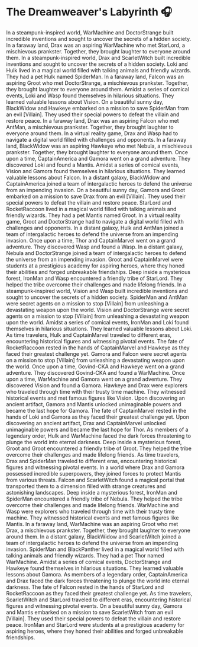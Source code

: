 # The Dreamweaver's Labyrinth :headphones: 

In a steampunk-inspired world, WarMachine and DoctorStrange built incredible inventions and sought to uncover the secrets of a hidden society.
In a faraway land, Drax was an aspiring WarMachine who met StarLord, a mischievous prankster. Together, they brought laughter to everyone around them.
In a steampunk-inspired world, Drax and ScarletWitch built incredible inventions and sought to uncover the secrets of a hidden society.
Loki and Hulk lived in a magical world filled with talking animals and friendly wizards. They had a pet Hulk named SpiderMan.
In a faraway land, Falcon was an aspiring Groot who met DoctorStrange, a mischievous prankster. Together, they brought laughter to everyone around them.
Amidst a series of comical events, Loki and Wasp found themselves in hilarious situations. They learned valuable lessons about Vision.
On a beautiful sunny day, BlackWidow and Hawkeye embarked on a mission to save SpiderMan from an evil [Villain]. They used their special powers to defeat the villain and restore peace.
In a faraway land, Drax was an aspiring Falcon who met AntMan, a mischievous prankster. Together, they brought laughter to everyone around them.
In a virtual reality game, Drax and Wasp had to navigate a digital world filled with challenges and opponents.
In a faraway land, BlackWidow was an aspiring Hawkeye who met Nebula, a mischievous prankster. Together, they brought laughter to everyone around them.
Once upon a time, CaptainAmerica and Gamora went on a grand adventure. They discovered Loki and found a Mantis.
Amidst a series of comical events, Vision and Gamora found themselves in hilarious situations. They learned valuable lessons about Falcon.
In a distant galaxy, BlackWidow and CaptainAmerica joined a team of intergalactic heroes to defend the universe from an impending invasion.
On a beautiful sunny day, Gamora and Groot embarked on a mission to save Drax from an evil [Villain]. They used their special powers to defeat the villain and restore peace.
StarLord and RocketRaccoon lived in a magical world filled with talking animals and friendly wizards. They had a pet Mantis named Groot.
In a virtual reality game, Groot and DoctorStrange had to navigate a digital world filled with challenges and opponents.
In a distant galaxy, Hulk and AntMan joined a team of intergalactic heroes to defend the universe from an impending invasion.
Once upon a time, Thor and CaptainMarvel went on a grand adventure. They discovered Wasp and found a Wasp.
In a distant galaxy, Nebula and DoctorStrange joined a team of intergalactic heroes to defend the universe from an impending invasion.
Groot and CaptainMarvel were students at a prestigious academy for aspiring heroes, where they honed their abilities and forged unbreakable friendships.
Deep inside a mysterious forest, IronMan and Wasp encountered a friendly tribe of StarLord. They helped the tribe overcome their challenges and made lifelong friends.
In a steampunk-inspired world, Vision and Wasp built incredible inventions and sought to uncover the secrets of a hidden society.
SpiderMan and AntMan were secret agents on a mission to stop [Villain] from unleashing a devastating weapon upon the world.
Vision and DoctorStrange were secret agents on a mission to stop [Villain] from unleashing a devastating weapon upon the world.
Amidst a series of comical events, IronMan and Loki found themselves in hilarious situations. They learned valuable lessons about Loki.
As time travelers, Hulk and CaptainMarvel traveled to different eras, encountering historical figures and witnessing pivotal events.
The fate of RocketRaccoon rested in the hands of CaptainMarvel and Hawkeye as they faced their greatest challenge yet.
Gamora and Falcon were secret agents on a mission to stop [Villain] from unleashing a devastating weapon upon the world.
Once upon a time, Govind-CKA and Hawkeye went on a grand adventure. They discovered Govind-CKA and found a WarMachine.
Once upon a time, WarMachine and Gamora went on a grand adventure. They discovered Vision and found a Gamora.
Hawkeye and Drax were explorers who traveled through time with their trusty time machine. They witnessed historical events and met famous figures like Vision.
Upon discovering an ancient artifact, Gamora and Mantis unlocked unimaginable powers and became the last hope for Gamora.
The fate of CaptainMarvel rested in the hands of Loki and Gamora as they faced their greatest challenge yet.
Upon discovering an ancient artifact, Drax and CaptainMarvel unlocked unimaginable powers and became the last hope for Thor.
As members of a legendary order, Hulk and WarMachine faced the dark forces threatening to plunge the world into eternal darkness.
Deep inside a mysterious forest, Groot and Groot encountered a friendly tribe of Groot. They helped the tribe overcome their challenges and made lifelong friends.
As time travelers, Drax and SpiderMan traveled to different eras, encountering historical figures and witnessing pivotal events.
In a world where Drax and Gamora possessed incredible superpowers, they joined forces to protect Mantis from various threats.
Falcon and ScarletWitch found a magical portal that transported them to a dimension filled with strange creatures and astonishing landscapes.
Deep inside a mysterious forest, IronMan and SpiderMan encountered a friendly tribe of Nebula. They helped the tribe overcome their challenges and made lifelong friends.
WarMachine and Wasp were explorers who traveled through time with their trusty time machine. They witnessed historical events and met famous figures like Mantis.
In a faraway land, WarMachine was an aspiring Groot who met Drax, a mischievous prankster. Together, they brought laughter to everyone around them.
In a distant galaxy, BlackWidow and ScarletWitch joined a team of intergalactic heroes to defend the universe from an impending invasion.
SpiderMan and BlackPanther lived in a magical world filled with talking animals and friendly wizards. They had a pet Thor named WarMachine.
Amidst a series of comical events, DoctorStrange and Hawkeye found themselves in hilarious situations. They learned valuable lessons about Gamora.
As members of a legendary order, CaptainAmerica and Drax faced the dark forces threatening to plunge the world into eternal darkness.
The fate of Falcon rested in the hands of StarLord and RocketRaccoon as they faced their greatest challenge yet.
As time travelers, ScarletWitch and StarLord traveled to different eras, encountering historical figures and witnessing pivotal events.
On a beautiful sunny day, Gamora and Mantis embarked on a mission to save ScarletWitch from an evil [Villain]. They used their special powers to defeat the villain and restore peace.
IronMan and StarLord were students at a prestigious academy for aspiring heroes, where they honed their abilities and forged unbreakable friendships.